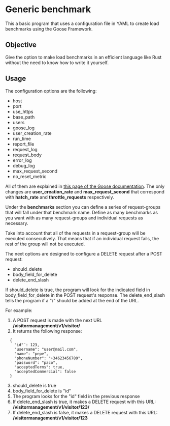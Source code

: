 # Generic benchmark

This a basic program that uses a configuration file in YAML to create load benchmarks using the Goose Framework.

## Objective

Give the option to make load benchmarks in an efficient language like Rust without the need to know how to write it yourself.

## Usage

The configuration options are the following:

- host
- port
- use_https
- base_path
- users
- goose_log
- user_creation_rate
- run_time
- report_file
- request_log
- request_body
- error_log
- debug_log
- max_request_second
- no_reset_metric

All of them are explained in [this page of the Goose documentation](https://docs.rs/goose/latest/goose/config/struct.GooseConfiguration.html). 
The only changes are **user_creation_rate** and **max_request_second** that correspond with **hatch_rate** and **throttle_requests** respectively.

Under the **benchmarks** section you can define a series of request-groups that will fall under that benchmark name. Define as many benchmarks as 
you want with as many request-groups and individual requests as necessary.

Take into account that all of the requests in a request-group will be executed consecutively. That means that if an individual request fails, the rest of the group will not be executed.

The next options are designed to configure a DELETE request after a POST request:
- should_delete
- body_field_for_delete
- delete_end_slash

If should_delete is true, the program will look for the indicated field in body_field_for_delete in the POST request's response. The delete_end_slash tells the program 
if a "/" should be added at the end of the URL. 

For example:
1. A POST request is made with the next URL **/visitormanagement/v1/visitor/**
2. It returns the following response:
```
  {
    "id"¨: 123,
    "username": "user@mail.com",
    "name": "pepe",
    "phoneNumber": "+34623456789",
    "password": "paco",
    "acceptedTerms": true,
    "acceptedCommercial": false
  }
```
 3. should_delete is true
 4. body_field_for_delete is "id"
 5. The program looks for the "id" field in the previous response
 6. If delete_end_slash is true, it makes a DELETE request with this URL: **/visitormanagement/v1/visitor/123/**
 7. If delete_end_slash is false, it makes a DELETE request with this URL: **/visitormanagement/v1/visitor/123**
 
